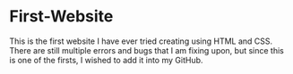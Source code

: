# First-Website

This is the first website I have ever tried creating using HTML and CSS. There are still multiple errors and bugs that I am fixing upon, but since this is one of the firsts,
I wished to add it into my GitHub.
